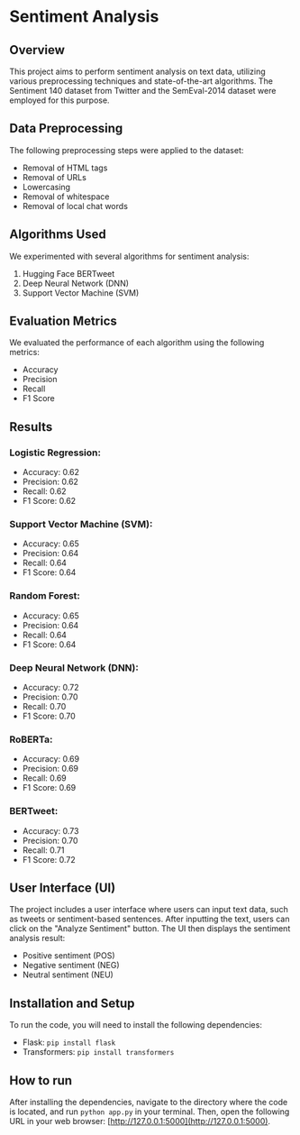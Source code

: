 # Sentiment Analysis

## Overview
This project aims to perform sentiment analysis on text data, utilizing various preprocessing techniques and state-of-the-art algorithms. The Sentiment 140 dataset from Twitter and the SemEval-2014 dataset were employed for this purpose.

## Data Preprocessing
The following preprocessing steps were applied to the dataset:
- Removal of HTML tags
- Removal of URLs
- Lowercasing
- Removal of whitespace
- Removal of local chat words

## Algorithms Used
We experimented with several algorithms for sentiment analysis:
1. Hugging Face BERTweet
2. Deep Neural Network (DNN)
3. Support Vector Machine (SVM)

## Evaluation Metrics
We evaluated the performance of each algorithm using the following metrics:
- Accuracy
- Precision
- Recall
- F1 Score

## Results
### Logistic Regression:
- Accuracy: 0.62
- Precision: 0.62
- Recall: 0.62
- F1 Score: 0.62

### Support Vector Machine (SVM):
- Accuracy: 0.65
- Precision: 0.64
- Recall: 0.64
- F1 Score: 0.64

### Random Forest:
- Accuracy: 0.65
- Precision: 0.64
- Recall: 0.64
- F1 Score: 0.64

### Deep Neural Network (DNN):
- Accuracy: 0.72
- Precision: 0.70
- Recall: 0.70
- F1 Score: 0.70

### RoBERTa:
- Accuracy: 0.69
- Precision: 0.69
- Recall: 0.69
- F1 Score: 0.69

### BERTweet:
- Accuracy: 0.73
- Precision: 0.70
- Recall: 0.71
- F1 Score: 0.72

## User Interface (UI)
The project includes a user interface where users can input text data, such as tweets or sentiment-based sentences. After inputting the text, users can click on the "Analyze Sentiment" button. The UI then displays the sentiment analysis result:
- Positive sentiment (POS)
- Negative sentiment (NEG)
- Neutral sentiment (NEU)

## Installation and Setup
To run the code, you will need to install the following dependencies:
- Flask: `pip install flask`
- Transformers: `pip install transformers`

## How to run
After installing the dependencies, navigate to the directory where the code is located, and run `python app.py` in your terminal. Then, open the following URL in your web browser: [http://127.0.0.1:5000](http://127.0.0.1:5000).

